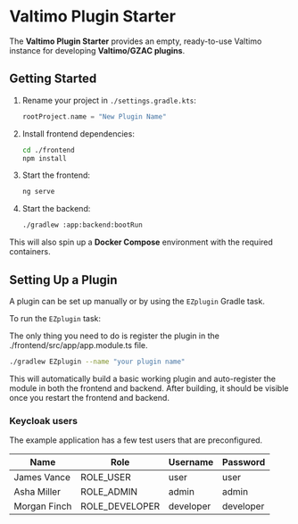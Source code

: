 # Valtimo Plugin Starter

The **Valtimo Plugin Starter** provides an empty, ready-to-use Valtimo instance for developing **Valtimo/GZAC plugins**.

## Getting Started

1. Rename your project in `./settings.gradle.kts`:

   ```kotlin
   rootProject.name = "New Plugin Name"
   ```

2. Install frontend dependencies:

   ```bash
   cd ./frontend
   npm install
   ```

3. Start the frontend:

   ```bash
   ng serve
   ```

4. Start the backend:

   ```bash
   ./gradlew :app:backend:bootRun
   ```

This will also spin up a **Docker Compose** environment with the required containers.

## Setting Up a Plugin

A plugin can be set up manually or by using the `EZplugin` Gradle task.

To run the `EZplugin` task:

The only thing you need to do is register the plugin in the ./frontend/src/app/app.module.ts file.

```bash
./gradlew EZplugin --name "your plugin name"
```

This will automatically build a basic working plugin and auto-register the module in both the frontend and backend. After building, it should be visible once you restart the frontend and backend.

### Keycloak users

The example application has a few test users that are preconfigured.

| Name | Role | Username | Password |
|---|---|---|---|
| James Vance | ROLE_USER | user | user |
| Asha Miller | ROLE_ADMIN | admin | admin |
| Morgan Finch | ROLE_DEVELOPER | developer | developer |